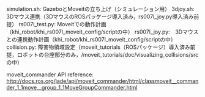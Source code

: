 simulation.sh: GazeboとMoveitの立ち上げ（シミュレーション用）
3djoy.sh: 3Dマウス連携（3DマウスのROSパッケージ導入済み，rs007l_joy.py導入済み前提）
rs007l_test.py: Moveitでの動作計画（khi_robot/khi_rs007l_moveit_config/scriptの中）
rs007l_joy.py:　3Dマウスとの連携動作計画（khi_robot/khi_rs007l_moveit_config/scriptの中）
collision.py: 障害物領域設定（moveit_tutorials（ROSパッケージ）導入済み前提，ロボットの台座部分のみ，/moveit_tutorials/doc/visualizing_collisions/srcの中）

moveit_commander API reference:
http://docs.ros.org/jade/api/moveit_commander/html/classmoveit__commander_1_1move__group_1_1MoveGroupCommander.html
